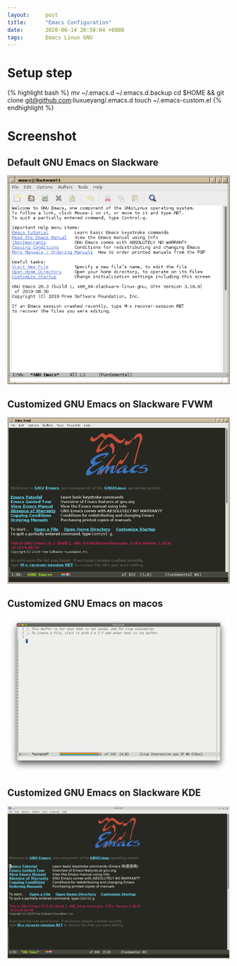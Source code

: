 ```yaml
---
layout:		post
title:		"Emacs Configuration"
date:		2020-06-14 20:58:04 +0800
tags:		Emacs Linux GNU
---
```


# Setup step

{% highlight bash %}
mv ~/.emacs.d ~/.emacs.d.backup
cd $HOME && git clone git@github.com:liuxueyang/.emacs.d
touch ~/.emacs-custom.el
{% endhighlight %}

# Screenshot

## Default GNU Emacs on Slackware

![Default Emacs on Slackware Screenshot](/assets/2020-06-14_emacs_scrot.png)

## Customized GNU Emacs on Slackware FVWM

![Customized Emacs on Slackware Screenshot](/assets/2020-06-14_customized_emacs_scrot.png)

## Customized GNU Emacs on macos

![Customized Emacs on macos Screenshot](/assets/2020-06-15-customized-emacs-on-macos.png)

## Customized GNU Emacs on Slackware KDE

![Customized Emacs on Slackware KDE](/assets/2020-06-16_scrot_Slackware_KDE4_Emacs.png)
